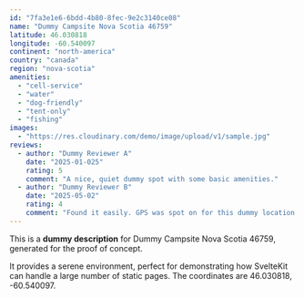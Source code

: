 ```yaml
---
id: "7fa3e1e6-6bdd-4b80-8fec-9e2c3140ce08"
name: "Dummy Campsite Nova Scotia 46759"
latitude: 46.030818
longitude: -60.540097
continent: "north-america"
country: "canada"
region: "nova-scotia"
amenities:
  - "cell-service"
  - "water"
  - "dog-friendly"
  - "tent-only"
  - "fishing"
images:
  - "https://res.cloudinary.com/demo/image/upload/v1/sample.jpg"
reviews:
  - author: "Dummy Reviewer A"
    date: "2025-01-025"
    rating: 5
    comment: "A nice, quiet dummy spot with some basic amenities."
  - author: "Dummy Reviewer B"
    date: "2025-05-02"
    rating: 4
    comment: "Found it easily. GPS was spot on for this dummy location."
---
```


This is a **dummy description** for Dummy Campsite Nova Scotia 46759, generated for the proof of concept.

It provides a serene environment, perfect for demonstrating how SvelteKit can handle a large number of static pages. The coordinates are 46.030818, -60.540097.
